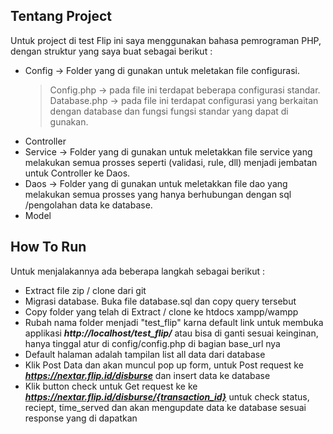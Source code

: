 ## Tentang Project

Untuk project di test Flip ini saya menggunakan bahasa pemrograman PHP, dengan struktur yang saya buat sebagai berikut :

- Config -> Folder yang di gunakan untuk meletakan file configurasi.
	> Config.php -> pada file ini terdapat beberapa configurasi standar.
	> Database.php -> pada file ini terdapat configurasi yang berkaitan dengan database dan fungsi fungsi standar yang dapat di gunakan.
- Controller
- Service -> Folder yang di gunakan untuk meletakkan file service yang melakukan semua prosses seperti (validasi, rule, dll) menjadi jembatan untuk Controller ke Daos.
- Daos -> Folder yang di gunakan untuk meletakkan file dao yang melakukan semua prosses yang hanya berhubungan dengan sql /pengolahan data ke database.
- Model

## How To Run

Untuk menjalakannya ada beberapa langkah sebagai berikut :

- Extract file zip / clone dari git
- Migrasi database. Buka file database.sql dan copy query tersebut
- Copy folder yang telah di Extract / clone ke htdocs xampp/wampp 
- Rubah nama folder menjadi "test_flip" karna default link untuk membuka applikasi ***http://localhost/test_flip/*** atau bisa di ganti sesuai keinginan, hanya tinggal atur di config/config.php di bagian base_url nya
- Default halaman adalah tampilan list all data dari database
- Klik Post Data dan akan muncul pop up form, untuk Post request ke ***https://nextar.flip.id/disburse*** dan insert data ke database
- Klik button check untuk Get request ke ke ***https://nextar.flip.id/disburse/{transaction_id}*** untuk check status, reciept, time_served dan akan mengupdate data ke database sesuai response yang di dapatkan 
